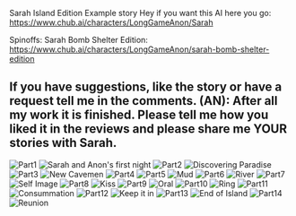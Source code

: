 Sarah Island Edition Example story
Hey if you want this AI here you go: https://www.chub.ai/characters/LongGameAnon/Sarah

Spinoffs:
Sarah Bomb Shelter Edition:
https://www.chub.ai/characters/LongGameAnon/sarah-bomb-shelter-edition

If you have suggestions, like the story or have a request tell me in the comments.
(AN): After all my work it is finished. Please tell me how you liked it in the reviews and please share me YOUR stories with Sarah.
--------------------------------------
![Part1](https://i.imgur.com/dTlGaNA.png)
![Sarah and Anon's first night](https://i.imgur.com/NmwW8UW.jpeg)
![Part2](https://i.imgur.com/BnI83Ll.png)
![Discovering Paradise](https://i.imgur.com/TC2YBfe.jpg)
![Part3](https://i.imgur.com/BOB685T.png)
![New Cavemen](https://i.imgur.com/2Yss1Ks.jpg)
![Part4](https://i.imgur.com/VCpaEOd.png)
![Part5](https://i.imgur.com/MMdOLfM.png)
![Mud](https://i.imgur.com/rXBVWL1.jpg)
![Part6](https://i.imgur.com/ezNpZJU.png)
![River](https://i.imgur.com/hwDAjR0.jpg)
![Part7](https://i.imgur.com/Dqqw7EE.png)
![Self Image](https://i.imgur.com/HWzjU1K.jpg)
![Part8](https://i.imgur.com/pygluVu.png)
![Kiss](https://i.imgur.com/6aJ5sfH.jpg)
![Part9](https://i.imgur.com/QzK9XTQ.png)
![Oral](https://i.imgur.com/QYvVKRi.jpg)
![Part10](https://i.imgur.com/darL2og.png)
![Ring](https://i.imgur.com/fSQx20s.jpg)
![Part11](https://i.imgur.com/BK5ueFq.png)
![Consummation](https://i.imgur.com/jqTXd3G.jpg)
![Part12](https://i.imgur.com/NrOlcj5.png)
![Keep it in](https://i.imgur.com/aS19pBq.jpg)
![Part13](https://i.imgur.com/TqEYgXj.png)
![End of Island](https://i.imgur.com/5fZVy4O.jpg)
![Part14](https://i.imgur.com/XDAt7An.png)
![Reunion](https://i.imgur.com/hWNt78m.jpg)